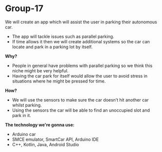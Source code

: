 # Group-17

We will create an app which will assist the user in parking their autonomous car.
- The app will tackle issues such as parallel parking.
- If time allows it then we will create additional systems so the car can locate and park in a parking lot by itself.

**Why?**
- People in general have problems with parallel parking so we think this niche might be very helpful.
- Having the car park for itself would allow the user to avoid stress in situations where he might be pressed for time. 

**How?**
- We will use the sensors to make sure the car doesn’t hit another car whilst parking.
- Using the sensors the car will be able to find an unoccupied slot and park in it.

**The technology we're gonna use:**
- Arduino car
- SMCE emulator, SmartCar API, Arduino IDE
- C++, Kotlin, Java, Android Studio
